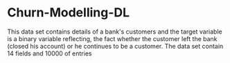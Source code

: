 # Churn-Modelling-DL

This data set contains details of a bank's customers and the target variable is a binary variable reflecting,
the fact whether the customer left the bank (closed his account) or he continues to be a customer.
 The data set contain 14 fields and 10000 of entries
 
